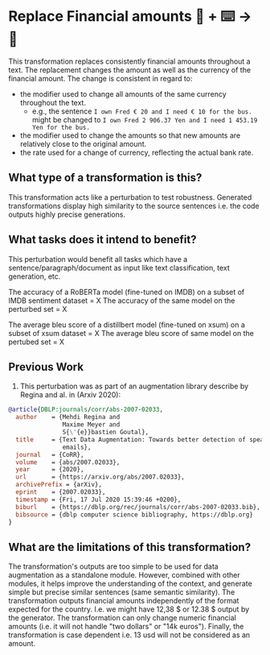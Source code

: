 # Replace Financial amounts 🦎  + ⌨️ → 🐍
This transformation replaces consistently financial amounts throughout a text.
The replacement changes the amount as well as the currency of the financial amount.
The change is consistent in regard to:
- the modifier used to change all amounts of the same currency throughout the text.
  - e.g., the sentence `I own Fred € 20 and I need € 10 for the bus.` might be changed to `I own Fred 2 906.37 Yen and I need 1 453.19 Yen for the bus.`
- the modifier used to change the amounts so that new amounts are relatively close to the original amount.
- the rate used for a change of currency, reflecting the actual bank rate.

## What type of a transformation is this?
This transformation acts like a perturbation to test robustness. Generated transformations display high similarity to the 
source sentences i.e. the code outputs highly precise generations. 

## What tasks does it intend to benefit?
This perturbation would benefit all tasks which have a sentence/paragraph/document as input like text classification, 
text generation, etc. 

The accuracy of a RoBERTa model (fine-tuned on IMDB) on a subset of IMDB sentiment dataset = X
The accuracy of the same model on the perturbed set = X

The average bleu score of a distillbert model (fine-tuned on xsum) on a subset of xsum dataset = X
The average bleu score of same model on the pertubed set = X

## Previous Work
1) This perturbation was as part of an augmentation library describe by Regina and al. in (Arxiv 2020):
```bibtex
@article{DBLP:journals/corr/abs-2007-02033,
  author    = {Mehdi Regina and
               Maxime Meyer and
               S{\'{e}}bastien Goutal},
  title     = {Text Data Augmentation: Towards better detection of spear-phishing
               emails},
  journal   = {CoRR},
  volume    = {abs/2007.02033},
  year      = {2020},
  url       = {https://arxiv.org/abs/2007.02033},
  archivePrefix = {arXiv},
  eprint    = {2007.02033},
  timestamp = {Fri, 17 Jul 2020 15:39:46 +0200},
  biburl    = {https://dblp.org/rec/journals/corr/abs-2007-02033.bib},
  bibsource = {dblp computer science bibliography, https://dblp.org}
}
```

## What are the limitations of this transformation?
The transformation's outputs are too simple to be used for data augmentation as a standalone module.
However, combined with other modules, it helps improve the understanding of the context, and generate simple but precise
similar sentences (same semantic similarity).
The transformation outputs financial amounts independently of the format expected for the country.
I.e. we might have 12,38 $ or 12.38 $ output by the generator.
The transformation can only change numeric financial amounts (i.e. it will not handle "two dollars" or "14k euros").
Finally, the transformation is case dependent i.e. 13 usd will not be considered as an amount. 

